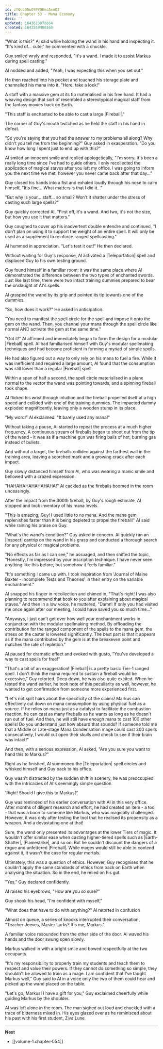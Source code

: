 ```yaml
---
id: zfQucGGuOYPY9EmcAemOJ
title: Chapter 53 - Mana Economy
desc: ''
updated: 1643623078864
created: 1643569400260
---
```


"What is this?" Al said while holding the wand in his hand and inspecting it. "It's kind of... cute," he commented with a chuckle.

Guy smiled wryly and responded, "It's a wand. I made it to assist Markus during spell casting."

Al nodded and added, "Yeah, I was expecting this when you set out."

He then reached into his pocket and touched his storage plate and channelled his mana into it, "Here, take a look!"

A staff with a massive gem at its tip materialised in his free hand. It had a weaving design that sort of resembled a stereotypical magical staff from the fantasy movies back on Earth.

"This staff is enchanted to be able to cast a large |Fireball|."

The corner of Guy's mouth twitched as he held the staff in his hand in defeat.

"So you're saying that you had the answer to my problems all along? Why didn't you tell me from the beginning?" Guy asked in exasperation. "Do you know how long I spent just to end up with this?"

Al smiled an innocent smile and replied apologetically, "I'm sorry. It's been a really long time since I've had to guide others. I only recollected the application of magical staves after you left my office. I was going to inform you the next time we met, however you never came back after that day..."

Guy closed his hands into a fist and exhaled loudly through his nose to calm himself, "It's fine... What matters is that I did it..."

"But why is your... staff... so small? Won't it shatter under the stress of casting such large spells?"

Guy quickly corrected Al, "First off, it's a wand. And two, it's not the size, but how you use it that matters." 

Guy coughed to cover up his inadvertent double entendre and continued, "I don't plan on using it to support the weight of an entire spell. It will only be used as a supplement to reinforce ranged spellcasting."

Al hummed in appreciation. "Let's test it out!" He then declared.

Without waiting for Guy's response, Al activated a |Teleportation| spell and displaced Guy to his own testing ground.

Guy found himself in a familiar room; it was the same place where Al demonstrated the difference between the two types of enchanted swords. Just like last time, there were two intact training dummies prepared to bear the onslaught of Al's spells.

Al grasped the wand by its grip and pointed its tip towards one of the dummies.

"So, how does it work?" He asked in anticipation.

"You need to manifest the spell circle for the spell and impose it onto the gem on the wand. Then, you channel your mana through the spell circle like normal AND activate the gem at the same time."

"Got it!" Al affirmed and immediately began to form the design for a modular |Fireball| spell. Al had familiarised himself with Guy's modular spellmaking techniques and had become proficient in forming a myriad of simple spells.

He had also figured out a way to only rely on his mana to fuel a fire. While it was inefficient and required a large amount, Al found that the consumption was still lower than a regular |Fireball| spell.

Within a span of half a second, the spell circle materialised in a plane normal to the vector the wand was pointing towards, and a spinning fireball took shape.

Al flicked his wrist through intuition and the fireball propelled itself at a high speed and collided with one of the training dummies. The impacted dummy exploded magnificently, leaving only a wooden stump in its place.

"My word!" Al exclaimed. "It barely used any mana!"

Without taking a pause, Al started to repeat the process at a much higher frequency. A continuous stream of fireballs began to shoot out from the tip of the wand - it was as if a machine gun was firing balls of hot, burning gas instead of bullets.

And without a target, the fireballs collided against the farthest wall in the training area, leaving a scorched mark and a growing crack after each impact.

Guy slowly distanced himself from Al, who was wearing a manic smile and bellowed with a crazed expression.

"HAHAHAHAHAHAHAHA!" Al cackled as the fireballs boomed in the room unceasingly.

After the impact from the 300th fireball, by Guy's rough estimate, Al stopped and took inventory of his mana levels.

"This is amazing, Guy! I used little to no mana. And the mana gem replenishes faster than it is being depleted to propel the fireball!" Al said while raining his praise on Guy.

"What's the wand's condition?" Guy asked in concern. Al quickly ran an |Inspect| cantrip on the wand in his grasp and conducted a thorough search for any physical or magical problems.

"No effects as far as I can see," he assuaged, and then shifted the topic, "Honestly, I'm impressed by your inscription technique. I have never seen anything like this before, but somehow it feels familiar."

"It's something I came up with. I took inspiration from 'Journal of Maine Baxter - Incomplete Tests and Theories' in their entry on the variable enchantment."

Al snapped his finger in recollection and chimed in, "That's right! I was also planning to recommend that book to you after explaining about magical staves." And then in a low voice, he muttered, "Damn! If only you had visited me once again after our meeting, I could have saved you so much time..."

"Anyways, I just can't get over how well your enchantment works in conjunction with the modular spellmaking method. By offloading the contribution for the ranged component of the spells to the mana gem, the stress on the caster is lowered significantly. The best part is that it appears as if the mana contributed by the gem is at the breakeven point and matches the rate of repletion."

Al paused for dramatic effect and evoked with gusto, "You've developed a way to cast spells for free!"

"That's a bit of an exaggeration! |Fireball| is a pretty basic Tier-1 ranged spell. I don't think the mana required to sustain a fireball would be excessive," Guy retorted. Deep down, he was also quite excited. When he tested the wand earlier, he took note of this peculiarity as well, however, he wanted to get confirmation from someone more experienced first.

"Let's not split hairs about the specificity of the claims! Markus can effectively cut down on mana consumption by using physical fuel as a source. If he relies on mana just as a catalyst to facilitate the combustion reaction, he can cast as many fireballs as he wants as long as he doesn't run out of fuel. And then, he will still have enough mana to cast 100 other spells! Do you understand just how absurd that sounds? If someone told me that a Middle or Late-stage Mana Condensation mage could cast 300 spells consecutively, I would cut open their skulls and check to see if their brain was intact!"

And then, with a serious expression, Al asked, "Are you sure you want to hand this to Markus?"

Right as he finished, Al summoned the |Teleportation| spell circles and whisked himself and Guy back to his office.

Guy wasn't distracted by the sudden shift in scenery, he was preoccupied with the intricacies of Al's seemingly simple question.

'Right! Should I give this to Markus?'

Guy was reminded of his earlier conversation with Al in this very office. After months of diligent research and effort, he had created an item - a tool - that was a boon to someone like Markus, who was magically challenged. However, it was only after testing the tool that he realised its propensity as a weapon. And a devastating one at that!

Sure, the wand only presented its advantages at the lower Tiers of magic. It wouldn't offer similar ease when casting higher-tiered spells such as |Earth-Shatter|, |Flamestrike|, and so on. But he couldn't discount the dangers of a rogue and unfettered |Fireball|. While mages would still be able to contend against it, it wasn't the case for regular mortals.

Ultimately, this was a question of ethics. However, Guy recognised that he couldn't apply the same standards of ethics from back on Earth when analysing the situation. So in the end, he relied on his gut.

"Yes," Guy declared confidently.

Al raised his eyebrows, "How are you so sure?"

Guy shook his head, "I'm confident with myself,"

"What does that have to do with anything?" Al retorted in confusion

Almost on queue, a series of knocks interrupted their conversation, "Teacher Jeeves, Master Larks? It's me, Markus."

A familiar voice resounded from the other side of the door. Al waved his hands and the door swung open slowly.

Markus walked in with a bright smile and bowed respectfully at the two occupants.

"It's my responsibility to properly train my students and teach them to respect and value their powers. If they cannot do something so simple, they shouldn't be allowed to train as a mage. I am confident that I've taught Markus well," Guy said to Al in a voice only the two of them could hear and picked up the wand placed on the table.

"Let's go, Markus! I have a gift for you," Guy exclaimed cheerfully while guiding Markus by the shoulder.

Al was left alone in the room. The man sighed out loud and chuckled with a trace of bitterness mixed in. His eyes glazed over as he reminisced about his past with his first student, Ziva Lune.

____

**Next**
* [[volume-1.chapter-054]]